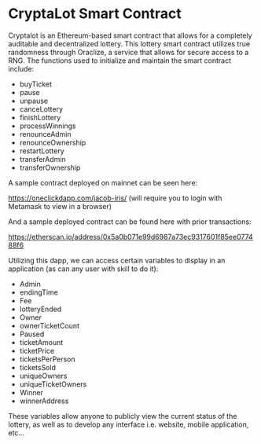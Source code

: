#  CryptaLot Smart Contract

Cryptalot is an Ethereum-based smart contract that allows for a completely auditable and decentralized lottery.  This lottery smart contract utilizes true randomness through Oraclize, a service that allows for secure access to a RNG.  The functions used to initialize and maintain the smart contract include:

* buyTicket
* pause
* unpause
* canceLottery
* finishLottery
* processWinnings
* renounceAdmin
* renounceOwnership
* restartLottery
* transferAdmin
* transferOwnership

A sample contract deployed on mainnet can be seen here:

https://oneclickdapp.com/jacob-iris/ (will require you to login with Metamask to view in a browser)

And a sample deployed contract can be found here with prior transactions:

https://etherscan.io/address/0x5a0b071e99d6987a73ec9317601f85ee077488f6


Utilizing this dapp, we can access certain variables to display in an application (as can any user with skill to do it):

* Admin
* endingTime
* Fee
* lotteryEnded
* Owner
* ownerTicketCount
* Paused
* ticketAmount
* ticketPrice
* ticketsPerPerson
* ticketsSold
* uniqueOwners
* uniqueTicketOwners
* Winner
* winnerAddress

These variables allow anyone to publicly view the current status of the lottery, as well as to develop any interface i.e. website, mobile application, etc…


